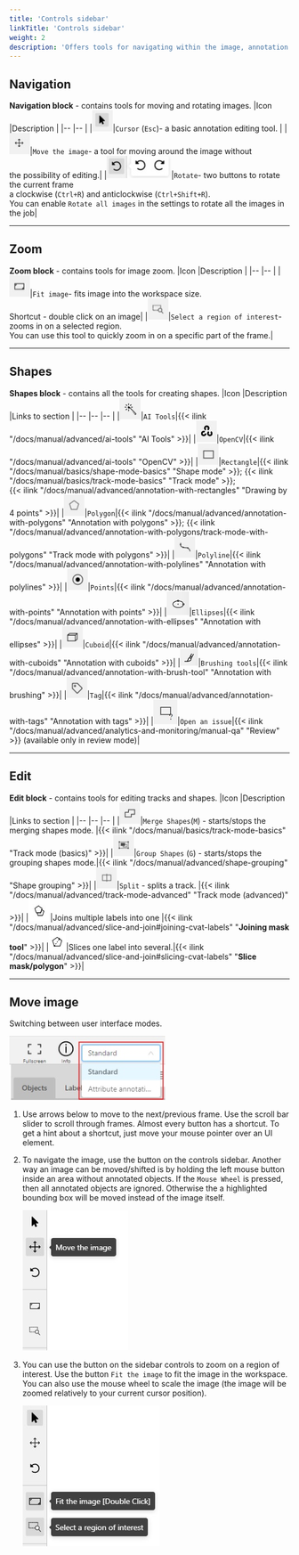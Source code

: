 ```yaml
---
title: 'Controls sidebar'
linkTitle: 'Controls sidebar'
weight: 2
description: 'Offers tools for navigating within the image, annotation tools, and additional options to merge, split, and group labels.'
---
```


## Navigation

**Navigation block** - contains tools for moving and rotating images.
|Icon |Description |
|-- |-- |
|![Cursor icon](/images/image148.jpg)|`Cursor` (`Esc`)- a basic annotation editing tool. |
|![Move icon](/images/image149.jpg)|`Move the image`- a tool for moving around the image without<br/> the possibility of editing.|
|![Rotate icon](/images/image102.jpg)|`Rotate`- two buttons to rotate the current frame<br/> a clockwise (`Ctrl+R`) and anticlockwise (`Ctrl+Shift+R`).<br/> You can enable `Rotate all images` in the settings to rotate all the images in the job|

---

## Zoom

**Zoom block** - contains tools for image zoom.
|Icon |Description |
|-- |-- |
|![Fit image icon](/images/image151.jpg)|`Fit image`- fits image into the workspace size.<br/> Shortcut - double click on an image|
|![Select region icon](/images/image166.jpg)|`Select a region of interest`- zooms in on a selected region.<br/> You can use this tool to quickly zoom in on a specific part of the frame.|

---

## Shapes

**Shapes block** - contains all the tools for creating shapes.
|Icon |Description |Links to section |
|-- |-- |-- |
|![AI Tools icon](/images/image189.jpg)|`AI Tools`|{{< ilink "/docs/manual/advanced/ai-tools" "AI Tools" >}}|
|![OpenCV icon](/images/image201.jpg)|`OpenCV`|{{< ilink "/docs/manual/advanced/ai-tools" "OpenCV" >}}|
|![Rectangle icon](/images/image167.jpg)|`Rectangle`|{{< ilink "/docs/manual/basics/shape-mode-basics" "Shape mode" >}}; {{< ilink "/docs/manual/basics/track-mode-basics" "Track mode" >}};<br/> {{< ilink "/docs/manual/advanced/annotation-with-rectangles" "Drawing by 4 points" >}}|
|![Polygon icon](/images/image168.jpg)|`Polygon`|{{< ilink "/docs/manual/advanced/annotation-with-polygons" "Annotation with polygons" >}}; {{< ilink "/docs/manual/advanced/annotation-with-polygons/track-mode-with-polygons" "Track mode with polygons" >}}|
|![Polyline icon](/images/image169.jpg)|`Polyline`|{{< ilink "/docs/manual/advanced/annotation-with-polylines" "Annotation with polylines" >}}|
|![Points icon](/images/image170.jpg)|`Points`|{{< ilink "/docs/manual/advanced/annotation-with-points" "Annotation with points" >}}|
|![Ellipses icon](/images/image241.jpg)|`Ellipses`|{{< ilink "/docs/manual/advanced/annotation-with-ellipses" "Annotation with ellipses" >}}|
|![Cuboid icon](/images/image176.jpg)|`Cuboid`|{{< ilink "/docs/manual/advanced/annotation-with-cuboids" "Annotation with cuboids" >}}|
|![Brushing tools icon](/images/brushing_tools_icon.png)|`Brushing tools`|{{< ilink "/docs/manual/advanced/annotation-with-brush-tool" "Annotation with brushing" >}}|
|![Tag icon](/images/image171.jpg)|`Tag`|{{< ilink "/docs/manual/advanced/annotation-with-tags" "Annotation with tags" >}}|
|![Open issue icon](/images/image195.jpg)|`Open an issue`|{{< ilink "/docs/manual/advanced/analytics-and-monitoring/manual-qa" "Review" >}} (available only in review mode)|

---

## Edit

**Edit block** - contains tools for editing tracks and shapes.
|Icon |Description |Links to section |
|-- |-- |-- |
|![Merge shapes icon](/images/image172.jpg)|`Merge Shapes`(`M`) - starts/stops the merging shapes mode. |{{< ilink "/docs/manual/basics/track-mode-basics" "Track mode (basics)" >}}|
|![Group shapes icon](/images/image173.jpg)|`Group Shapes` (`G`) - starts/stops the grouping shapes mode.|{{< ilink "/docs/manual/advanced/shape-grouping" "Shape grouping" >}}|
|![Split icon](/images/image174.jpg)|`Split` - splits a track. |{{< ilink "/docs/manual/advanced/track-mode-advanced" "Track mode (advanced)" >}}|
|![Join labels icon](/images/join-masks-icon.jpg)|Joins multiple labels into one |{{< ilink "/docs/manual/advanced/slice-and-join#joining-cvat-labels" "**Joining mask tool**" >}}|
|![Slice label icon](/images/slicing-tool-icon.jpg)|Slices one label into several.|{{< ilink "/docs/manual/advanced/slice-and-join#slicing-cvat-labels" "**Slice mask/polygon**" >}}|

---

## Move image

Switching between user interface modes.

![Part of user interface with open menu for switching interface modes](/images/image145.jpg)

1. Use arrows below to move to the next/previous frame.
   Use the scroll bar slider to scroll through frames.
   Almost every button has a shortcut.
   To get a hint about a shortcut, just move your mouse pointer over an UI element.

1. To navigate the image, use the button on the controls sidebar.
   Another way an image can be moved/shifted is by holding the left mouse button inside
   an area without annotated objects.
   If the `Mouse Wheel` is pressed, then all annotated objects are ignored. Otherwise the
   a highlighted bounding box will be moved instead of the image itself.

   ![Part of user interface with highlighted "Move the image" button](/images/image136.jpg)

1. You can use the button on the sidebar controls to zoom on a region of interest.
   Use the button `Fit the image` to fit the image in the workspace.
   You can also use the mouse wheel to scale the image
   (the image will be zoomed relatively to your current cursor position).

   ![Part of user interface with highlighted buttons for fitting the image and selecting region](/images/image137.jpg)

